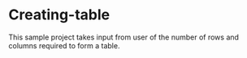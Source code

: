 # Creating-table
This sample project takes input from user of the number of rows and columns  required to form a table.

